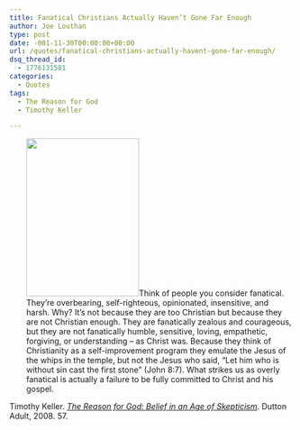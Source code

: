 ```yaml
---
title: Fanatical Christians Actually Haven’t Gone Far Enough
author: Joe Louthan
type: post
date: -001-11-30T00:00:00+00:00
url: /quotes/fanatical-christians-actually-havent-gone-far-enough/
dsq_thread_id:
  - 1776131581
categories:
  - Quotes
tags:
  - The Reason for God
  - Timothy Keller

---
```

<p style="padding-left: 30px;">
  <a href="https://i0.wp.com/theologic.us/wp-content/uploads/2012/08/the-reason-for-God.jpg"><img class="alignright size-full wp-image-358" title="the-reason-for-God" src="https://i0.wp.com/theologic.us/wp-content/uploads/2012/08/the-reason-for-God.jpg?resize=200%2C280" alt="" width="200" height="280" data-recalc-dims="1" /></a>Think of people you consider fanatical. They’re overbearing, self-righteous, opinionated, insensitive, and harsh. Why? It’s not because they are too Christian but because they are not Christian enough. They are fanatically zealous and courageous, but they are not fanatically humble, sensitive, loving, empathetic, forgiving, or understanding – as Christ was. Because they think of Christianity as a self-improvement program they emulate the Jesus of the whips in the temple, but not the Jesus who said, “Let him who is without sin cast the first stone” (John 8:7). What strikes us as overly fanatical is actually a failure to be fully committed to Christ and his gospel.
</p>

Timothy Keller. <a href="https://www.amazon.com/dp/1594483493/ref=as_li_ss_til?tag=iamlipr-20&camp=0&creative=0&linkCode=as4&creativeASIN=1594483493&adid=1394S4SHGFA50VMTAQEK&" target="_blank"><em>The Reason for God: Belief in an Age of Skepticism</em></a>. Dutton Adult, 2008. 57.